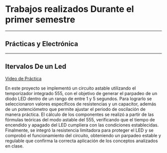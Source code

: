 # Trabajos realizados Durante el primer semestre 
---
## Prácticas y Electrónica 
---
## Itervalos De un Led
[Video de Práctica](https://iberopuebla-my.sharepoint.com/:v:/g/personal/203563_iberopuebla_mx/Ef6GZFmCvP9Mv8V9N9eSk0cBXuizMTtWfK-PmckihUVO8Q?e=nXhwGh)

En este proyecto se implementó un circuito astable utilizando el temporizador integrado 555, con el objetivo de generar el parpadeo de un diodo LED dentro de un rango de entre 1 y 5 segundos. Para lograrlo se seleccionaron valores específicos de resistencias y un capacitor, además de un potenciómetro que permite ajustar el periodo de oscilación de manera práctica. El cálculo de los componentes se realizó a partir de las fórmulas teóricas del modo astable del 555, verificando que el tiempo de encendido y apagado del LED cumpliera con las condiciones establecidas. Finalmente, se integró la resistencia limitadora para proteger el LED y se comprobó el funcionamiento del circuito, obteniendo un parpadeo estable y regulable que confirma la correcta aplicación de los conceptos analizados en clase.
